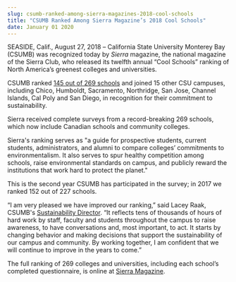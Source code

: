 ```yaml
---
slug: csumb-ranked-among-sierra-magazines-2018-cool-schools
title: "CSUMB Ranked Among Sierra Magazine’s 2018 Cool Schools"
date: January 01 2020
---
```


<p>SEASIDE, Calif., August 27, 2018<i> – </i>California State University Monterey Bay (CSUMB) was recognized today by<i> Sierra</i> magazine, the national magazine of the Sierra Club, who released its twelfth annual “Cool Schools” ranking of North America’s greenest colleges and universities.</p><p>CSUMB ranked <a href="https://www.sierraclub.org/sierra/cool-schools-2018/cool-schools-2018-full-ranking">145 out of 269 schools</a> and joined 15 other CSU campuses, including Chico, Humboldt, Sacramento, Northridge, San Jose, Channel Islands, Cal Poly and San Diego, in recognition for their commitment to sustainability.</p><p>Sierra received complete surveys from a record-breaking 269 schools, which now include Canadian schools and community colleges.</p><p>Sierra's ranking serves as "a guide for prospective students, current students, administrators, and alumni to compare colleges’ commitments to environmentalism. It also serves to spur healthy competition among schools, raise environmental standards on campus, and publicly reward the institutions that work hard to protect the planet."</p><p>This is the second year CSUMB has participated in the survey; in 2017 we ranked 152 out of 227 schools.</p><p>“I am very pleased we have improved our ranking,” said Lacey Raak, CSUMB's <a href="https://csumb.edu/sustainability">Sustainability Director</a>.  “It reflects tens of thousands of hours of hard work by staff, faculty and students throughout the campus to raise awareness, to have conversations and, most important, to act. It starts by changing behavior and making decisions that support the sustainability of our campus and community. By working together, I am confident that we will continue to improve in the years to come.”</p><p>The full ranking of 269 colleges and universities, including each school’s completed questionnaire, is online at <a href="https://www.sierraclub.org/sierra/cool-schools-2018/top-20-coolest-schools-2018">Sierra Magazine</a>.</p>
